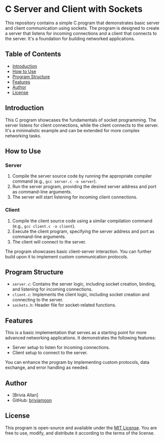 # C Server and Client with Sockets

This repository contains a simple C program that demonstrates basic server and client communication using sockets. The program is designed to create a server that listens for incoming connections and a client that connects to the server. It's a foundation for building networked applications.

## Table of Contents

- [Introduction](#introduction)
- [How to Use](#how-to-use)
- [Program Structure](#program-structure)
- [Features](#features)
- [Author](#author)
- [License](#license)

## Introduction

This C program showcases the fundamentals of socket programming. The server listens for client connections, while the client connects to the server. It's a minimalistic example and can be extended for more complex networking tasks.

## How to Use

### Server

1. Compile the server source code by running the appropriate compiler command (e.g., `gcc server.c -o server`).
2. Run the server program, providing the desired server address and port as command-line arguments.
3. The server will start listening for incoming client connections.

### Client

1. Compile the client source code using a similar compilation command (e.g., `gcc client.c -o client`).
2. Execute the client program, specifying the server address and port as command-line arguments.
3. The client will connect to the server.

The program showcases basic client-server interaction. You can further build upon it to implement custom communication protocols.

## Program Structure

- `server.c`: Contains the server logic, including socket creation, binding, and listening for incoming connections.
- `client.c`: Implements the client logic, including socket creation and connecting to the server.
- `sockets.h`: Header file for socket-related functions.

## Features

This is a basic implementation that serves as a starting point for more advanced networking applications. It demonstrates the following features:

- Server setup to listen for incoming connections.
- Client setup to connect to the server.

You can enhance the program by implementing custom protocols, data exchange, and error handling as needed.

## Author

- [Brivia Allan]
- GitHub: [briviamoon](https://github.com/briviamoon/)

## License

This program is open-source and available under the [MIT License](LICENSE). You are free to use, modify, and distribute it according to the terms of the license.
